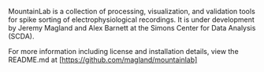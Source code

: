 MountainLab is a collection of processing, visualization, and validation tools for spike sorting of electrophysiological recordings. It is under development by Jeremy Magland and Alex Barnett at the Simons Center for Data Analysis (SCDA).

For more information including license and installation details, view the README.md at [https://github.com/magland/mountainlab]
